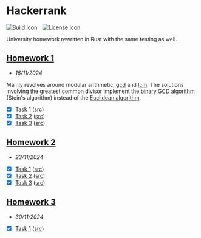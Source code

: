# Hackerrank

[![Build Icon]][Build Status]&emsp;[![License Icon]][LICENSE]

[Build Icon]: https://img.shields.io/github/actions/workflow/status/1git2clone/hackerrank-hw/rust.yml?branch=main
[Build Status]: https://github.com/1git2clone/hackerrank-hw/actions?query=branch%3Amain
[License Icon]: https://img.shields.io/badge/license-MIT-blue.svg
[LICENSE]: LICENSE

University homework rewritten in Rust with the same testing as well.

## [Homework 1](https://www.hackerrank.com/contests/citb106-f2024-hw1/challenges)

<!-- prettier-ignore -->
- *16/11/2024*

Mainly revolves around modular arithmetic,
[gcd](https://en.wikipedia.org/wiki/Greatest_common_divisor) and
[lcm](https://en.wikipedia.org/wiki/Least_common_multiple). The solutions
involving the greatest common divisor implement the [binary GCD
algorithm](https://en.wikipedia.org/wiki/Binary_GCD_algorithm) (Stein's
algorithm) instead of the [Euclidean
algorithm](https://en.wikipedia.org/wiki/Euclidean_algorithm).

- [x] [Task 1](https://www.hackerrank.com/contests/citb106-f2024-hw1/challenges/discrete-mathematics-and-programming-hw-1-task-1)
      ([src](./src/hw1/task_1.rs))
- [x] [Task 2](https://www.hackerrank.com/contests/citb106-f2024-hw1/challenges/discrete-mathematics-and-programming-hw-1-task-2)
      ([src](./src/hw1/task_2.rs))
- [x] [Task 3](https://www.hackerrank.com/contests/citb106-f2024-hw1/challenges/discrete-mathematics-and-programming-hw-1-task-3)
      ([src](./src/hw1/task_3.rs))

## [Homework 2](https://www.hackerrank.com/contests/citb106-f2024-hw2/challenges)

<!-- prettier-ignore -->
- *23/11/2024*

- [x] [Task 1](https://www.hackerrank.com/contests/citb106-f2024-hw2/challenges/discrete-mathematics-and-programming-hw-2-task-1)
      ([src](./src/hw2/task_1.rs))
- [x] [Task 2](https://www.hackerrank.com/contests/citb106-f2024-hw2/challenges/discrete-mathematics-and-programming-hw-2-task-2)
      ([src](./src/hw2/task_2.rs))
- [x] [Task 3](https://www.hackerrank.com/contests/citb106-f2024-hw2/challenges/discrete-mathematics-and-programming-hw-2-task-3)
      ([src](./src/hw2/task_3.rs))

## [Homework 3](https://www.hackerrank.com/contests/citb106-f2024-hw3/challenges)

<!-- prettier-ignore -->
- *30/11/2024*

- [x] [Task 1](https://www.hackerrank.com/contests/citb106-f2024-hw2/challenges/discrete-mathematics-and-programming-hw-2-task-1)
      ([src](./src/hw3/task_1.rs))

